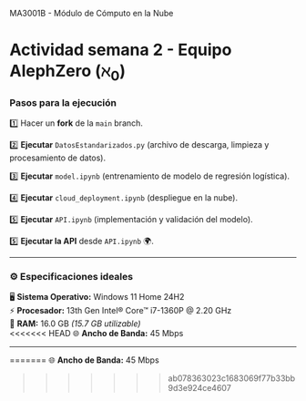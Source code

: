 MA3001B - Módulo de Cómputo en la Nube
# **Actividad semana 2 - Equipo AlephZero ($ℵ_0$)**

### Pasos para la ejecución

1️⃣ Hacer un **fork** de la `main` branch.

2️⃣ **Ejecutar** `DatosEstandarizados.py` (archivo de descarga, limpieza y procesamiento de datos).

3️⃣ **Ejecutar** `model.ipynb` (entrenamiento de modelo de regresión logística).

4️⃣ **Ejecutar** `cloud_deployment.ipynb` (despliegue en la nube).

5️⃣ **Ejecutar** `API.ipynb` (implementación y validación del modelo).

5️⃣ **Ejecutar la API** desde `API.ipynb` 🌍.

---

### ⚙️ Especificaciones ideales

🖥️ **Sistema Operativo:** Windows 11 Home 24H2  
⚡ **Procesador:** 13th Gen Intel® Core™ i7-1360P @ 2.20 GHz  
💾 **RAM:** 16.0 GB *(15.7 GB utilizable)*  
<<<<<<< HEAD
🌐 **Ancho de Banda:** 45 Mbps  

---
=======
🌐 **Ancho de Banda:** 45 Mbps 
>>>>>>> ab078363023c1683069f77b33bb9d3e924ce4607
